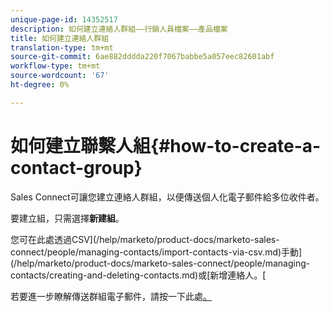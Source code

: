 ```yaml
---
unique-page-id: 14352517
description: 如何建立連絡人群組——行銷人員檔案——產品檔案
title: 如何建立連絡人群組
translation-type: tm+mt
source-git-commit: 6ae882dddda220f7067babbe5a057eec82601abf
workflow-type: tm+mt
source-wordcount: '67'
ht-degree: 0%

---
```



# 如何建立聯繫人組{#how-to-create-a-contact-group}

Sales Connect可讓您建立連絡人群組，以便傳送個人化電子郵件給多位收件者。

要建立組，只需選擇&#x200B;**新建組**。

您可在此處透過CSV](/help/marketo/product-docs/marketo-sales-connect/people/managing-contacts/import-contacts-via-csv.md)手動](/help/marketo/product-docs/marketo-sales-connect/people/managing-contacts/creating-and-deleting-contacts.md)或[新增連絡人。[

若要進一步瞭解傳送群組電子郵件，請按一下此處[。](/help/marketo/product-docs/marketo-sales-connect/email/send-a-sales-email/how-to-send-a-group-email.md)
